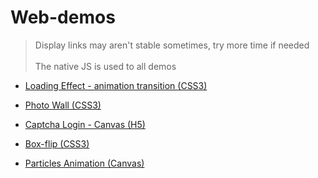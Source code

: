 # Web-demos

> Display links may aren't stable sometimes, try more time if needed <br/><br/> The native JS is used to all demos


- <a href="http://htmlpreview.github.io/?https://github.com/Ellie-Y/web-demo/blob/master/Loading/index.html">Loading Effect - animation transition (CSS3) </a>

- <a href="http://htmlpreview.github.io/?https://github.com/Ellie-Y/Web-Demos/blob/master/Photo-Wall/index.html"> Photo Wall (CSS3) </a>

- <a href="http://htmlpreview.github.io/?https://github.com/Ellie-Y/Web-Demos/blob/master/Captcha-login(canvas)/index.html">Captcha Login - Canvas (H5)</a>

- <a href="http://htmlpreview.github.io/?https://github.com/Ellie-Y/Web-Demos/blob/master/Box-flip/index.html">Box-flip (CSS3)</a>

- <a href="http://htmlpreview.github.io/?https://github.com/Ellie-Y/Web-Demos/blob/master/Particles-Animation/index.html">Particles Animation (Canvas)</a>
